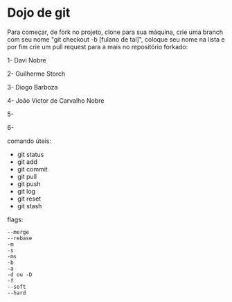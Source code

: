 # Dojo de git

Para começar, de fork no projeto, clone para sua máquina,  crie uma branch com seu nome "git checkout -b [fulano de tal]", coloque seu nome na lista e por fim crie um pull request para a mais no repositório forkado:

1- Davi Nobre

2- Guilherme Storch

3- Diogo Barboza

4- João Victor de Carvalho Nobre

5-

6-

comando úteis:
- git status
- git add
- git commit
- git pull
- git push
- git log
- git reset
- git stash

flags:

~~~
--merge
--rebase
-m
-s
-ms
-b
-a
-d ou -D
-f
--soft
--hard
~~~
